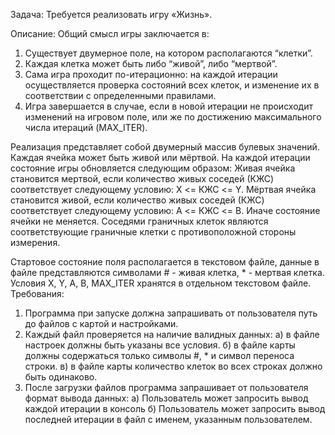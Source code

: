 Задача: Требуется реализовать игру «Жизнь». 

Описание:
Общий смысл игры заключается в:
  1) Существует двумерное поле, на котором располагаются “клетки”. 
  2) Каждая клетка может быть либо “живой”, либо “мертвой”. 
  3) Сама игра проходит по-итерационно: на каждой итерации осуществляется проверка состояний всех клеток, и изменение их в соответствии с определенными правилами.
  4) Игра завершается в случае, если в новой итерации не происходит изменений на игровом поле, или же по достижению максимального числа итераций (MAX_ITER).

Реализация представляет собой двумерный массив булевых значений. Каждая ячейка может быть живой или мёртвой. На каждой итерации состояние игры обновляется следующим образом:
Живая ячейка становится мертвой, если количество живых соседей (КЖС) соответствует следующему условию: X <= КЖС <= Y.
Мёртвая ячейка становится живой,  если количество живых соседей (КЖС) соответствует следующему условию: A <= КЖС <= B.
Иначе состояние ячейки не меняется.
Соседями граничных клеток являются соответствующие граничные клетки с противоположной стороны измерения.

Стартовое состояние поля располагается в текстовом файле, данные в файле представляются символами # - живая клетка, * - мертвая клетка.
Условия X, Y, A, B, MAX_ITER хранятся в отдельном текстовом файле.
Требования:
  1) Программа при запуске должна запрашивать от пользователя путь до файлов с картой и настройками.
  2) Каждый файл проверяется на наличие валидных данных:
      a) в файле настроек должны быть указаны все условия.
      б) в файле карты должны содержаться только символы #, * и символ переноса строки.
      в) в файле карты количество клеток во всех строках должно быть одинаково.
  3) После загрузки файлов программа запрашивает от пользователя формат вывода данных:
      а) Пользователь может запросить вывод каждой итерации в консоль
      б) Пользователь может запросить вывод последней итерации в файл с именем, указанным пользователем.

